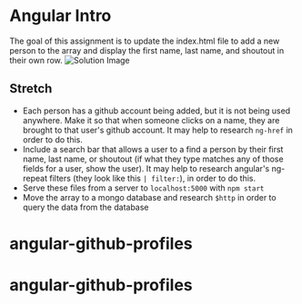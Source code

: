 # Angular Intro
The goal of this assignment is to update the index.html file to add a new person to the array and display the first name, last name, and shoutout in their own row. 
![Solution Image](images/solution.png)

## Stretch

- Each person has a github account being added, but it is not being used anywhere. Make it so that when someone clicks on a name, they are brought to that user's github account. It may help to research `ng-href` in order to do this.
- Include a search bar that allows a user to a find a person by their first name, last name, or shoutout (if what they type matches any of those fields for a user, show the user). It may help to research angular's ng-repeat filters (they look like this `| filter:`), in order to do this.
- Serve these files from a server to `localhost:5000` with `npm start`
- Move the array to a mongo database and research `$http` in order to query the data from the database

# angular-github-profiles
# angular-github-profiles
